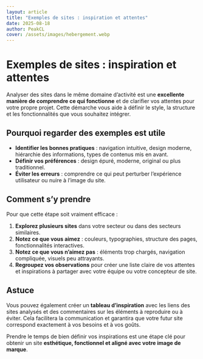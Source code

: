 ```yaml
---
layout: article
title: "Exemples de sites : inspiration et attentes"
date: 2025-08-18
author: PeakCL
cover: /assets/images/hebergement.webp
---
```


# Exemples de sites : inspiration et attentes

Analyser des sites dans le même domaine d’activité est une **excellente manière de comprendre ce qui fonctionne** et de clarifier vos attentes pour votre propre projet. Cette démarche vous aide à définir le style, la structure et les fonctionnalités que vous souhaitez intégrer.  

## Pourquoi regarder des exemples est utile

- **Identifier les bonnes pratiques** : navigation intuitive, design moderne, hiérarchie des informations, types de contenus mis en avant.  
- **Définir vos préférences** : design épuré, moderne, original ou plus traditionnel.  
- **Éviter les erreurs** : comprendre ce qui peut perturber l’expérience utilisateur ou nuire à l’image du site.  

## Comment s’y prendre

Pour que cette étape soit vraiment efficace :  
1. **Explorez plusieurs sites** dans votre secteur ou dans des secteurs similaires.  
2. **Notez ce que vous aimez** : couleurs, typographies, structure des pages, fonctionnalités interactives.  
3. **Notez ce que vous n’aimez pas** : éléments trop chargés, navigation compliquée, visuels peu attrayants.  
4. **Regroupez vos observations** pour créer une liste claire de vos attentes et inspirations à partager avec votre équipe ou votre concepteur de site.  

## Astuce

Vous pouvez également créer un **tableau d’inspiration** avec les liens des sites analysés et des commentaires sur les éléments à reproduire ou à éviter. Cela facilitera la communication et garantira que votre futur site correspond exactement à vos besoins et à vos goûts.  

Prendre le temps de bien définir vos inspirations est une étape clé pour obtenir un site **esthétique, fonctionnel et aligné avec votre image de marque**.
